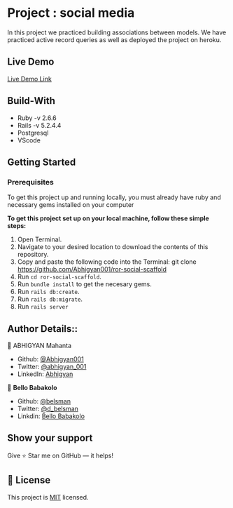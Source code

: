 # Project :  social media
In this project we practiced building associations between models. We have practiced active record queries as well as deployed the project on heroku.

## Live Demo

[Live Demo Link]()

## Build-With

- Ruby -v 2.6.6
- Rails -v 5.2.4.4
- Postgresql
- VScode

## Getting Started

### Prerequisites

To get this project up and running locally, you must already have ruby and necessary gems installed on your computer

**To get this project set up on your local machine, follow these simple steps:**

1. Open Terminal.
2. Navigate to your desired location to download the contents of this repository.
3. Copy and paste the following code into the Terminal: git clone https://github.com/Abhigyan001/ror-social-scaffold
4. Run ```cd ror-social-scaffold```.
5. Run ```bundle install``` to get the necesary gems.
6. Run `rails db:create`.
6. Run `rails db:migrate`.
7. Run `rails server`


## Author Details::

👤 ABHIGYAN Mahanta

- Github: [@Abhigyan001](https://github.com/Abhigyan001)
- Twitter: [@abhigyan_001](https://twitter.com/abhigyan_001)
- LinkedIn: [Abhigyan](https://www.linkedin.com/in/abhigyan-mahanta-b49799145/)

👤 **Bello Babakolo**

- Github: [@belsman](https://github.com/belsman)
- Twitter: [@d_belsman](https://twitter.com/d_belsman)
- Linkdin: [Bello Babakolo](https://www.linkedin.com/in/bello-babakolo-b23b17145/)


## Show your support

Give ⭐ Star me on GitHub — it helps!

## 📝 License

This project is [MIT](lic.url) licensed.   



